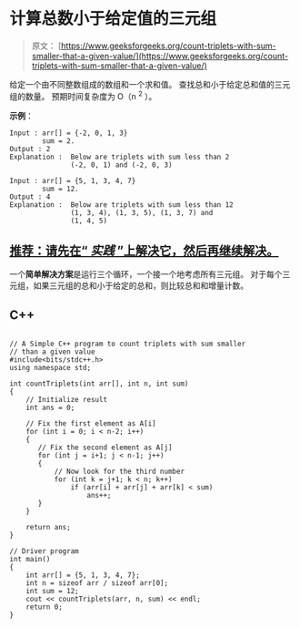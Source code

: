 # 计算总数小于给定值的三元组

> 原文： [https://www.geeksforgeeks.org/count-triplets-with-sum-smaller-that-a-given-value/](https://www.geeksforgeeks.org/count-triplets-with-sum-smaller-that-a-given-value/)

给定一个由不同整数组成的数组和一个求和值。 查找总和小于给定总和值的三元组的数量。 预期时间复杂度为 O（n <sup>2</sup> ）。

**示例**：

```
Input : arr[] = {-2, 0, 1, 3}
        sum = 2.
Output : 2
Explanation :  Below are triplets with sum less than 2
               (-2, 0, 1) and (-2, 0, 3) 

Input : arr[] = {5, 1, 3, 4, 7}
        sum = 12.
Output : 4
Explanation :  Below are triplets with sum less than 12
               (1, 3, 4), (1, 3, 5), (1, 3, 7) and 
               (1, 4, 5)
```

## [推荐：请先在“ ***实践*** ”上解决它，然后再继续解决。](https://practice.geeksforgeeks.org/problems/count-triplets-with-sum-smaller-than-x/0)

一个**简单解决方案**是运行三个循环，一个接一个地考虑所有三元组。 对于每个三元组，如果三元组的总和小于给定的总和，则比较总和和增量计数。

## C++ 

```

// A Simple C++ program to count triplets with sum smaller 
// than a given value 
#include<bits/stdc++.h> 
using namespace std; 

int countTriplets(int arr[], int n, int sum) 
{ 
    // Initialize result 
    int ans = 0; 

    // Fix the first element as A[i] 
    for (int i = 0; i < n-2; i++) 
    { 
       // Fix the second element as A[j] 
       for (int j = i+1; j < n-1; j++) 
       { 
           // Now look for the third number 
           for (int k = j+1; k < n; k++) 
               if (arr[i] + arr[j] + arr[k] < sum) 
                   ans++; 
       } 
    } 

    return ans; 
} 

// Driver program 
int main() 
{ 
    int arr[] = {5, 1, 3, 4, 7}; 
    int n = sizeof arr / sizeof arr[0]; 
    int sum = 12; 
    cout << countTriplets(arr, n, sum) << endl; 
    return 0; 
} 

```
